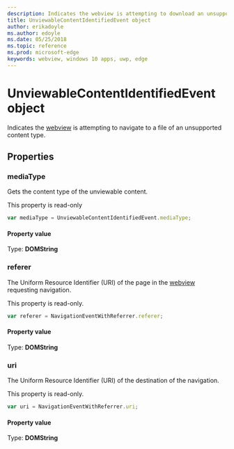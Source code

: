 ```yaml
---
description: Indicates the webview is attempting to download an unsupported file. 
title: UnviewableContentIdentifiedEvent object
author: erikadoyle
ms.author: edoyle
ms.date: 05/25/2018
ms.topic: reference
ms.prod: microsoft-edge
keywords: webview, windows 10 apps, uwp, edge
---
```


# UnviewableContentIdentifiedEvent object

Indicates the [webview](../webview.md) is attempting to navigate to a file of an unsupported content type. 

## Properties

### mediaType

Gets the content type of the unviewable content.

This property is read-only

```js
var mediaType = UnviewableContentIdentifiedEvent.mediaType;
```

#### Property value
Type: **DOMString**

### referer

The Uniform Resource Identifier (URI) of the page in the [webview](../webview.md) requesting navigation.

This property is read-only.


```js
var referer = NavigationEventWithReferrer.referer;
```

#### Property value
Type: **DOMString**

### uri

The Uniform Resource Identifier (URI) of the destination of the navigation.

This property is read-only.

```js
var uri = NavigationEventWithReferrer.uri;
```

#### Property value
Type: **DOMString**
